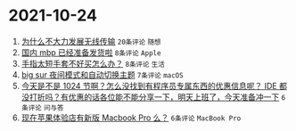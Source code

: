 # 2021-10-24

1. [为什么不大力发展无线传输](https://www.v2ex.com/t/810104) `20条评论` `随想`
1. [国内 mbp 已经准备发货啦](https://www.v2ex.com/t/810120) `8条评论` `Apple`
1. [手指太短手套不好买怎么办？](https://www.v2ex.com/t/810108) `8条评论` `生活`
1. [big sur 夜间模式和自动切换主题](https://www.v2ex.com/t/810119) `7条评论` `macOS`
1. [今天是不是 1024 节啊？怎么没找到有程序员专属东西的优惠信息呢？ IDE 都没打折吗？有优惠的话各位能不能分享一下，明天上班了，今天准备冲一下](https://www.v2ex.com/t/810123) `6条评论` `问与答`
1. [现在苹果体验店有新版 Macbook Pro 么？](https://www.v2ex.com/t/810107) `6条评论` `MacBook Pro`
